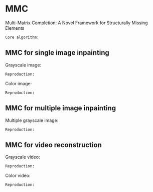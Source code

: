 # MMC
Multi-Matrix Completion: A Novel Framework for Structurally Missing Elements

``Core algorithm:``

## MMC for single image inpainting

Grayscale image:

``Reproduction:``

Color image:

``Reproduction:``

## MMC for multiple image inpainting

Multiple grayscale image:

``Reproduction:``

## MMC for video reconstruction

Grayscale video:

``Reproduction:``

Color video:

``Reproduction:``
